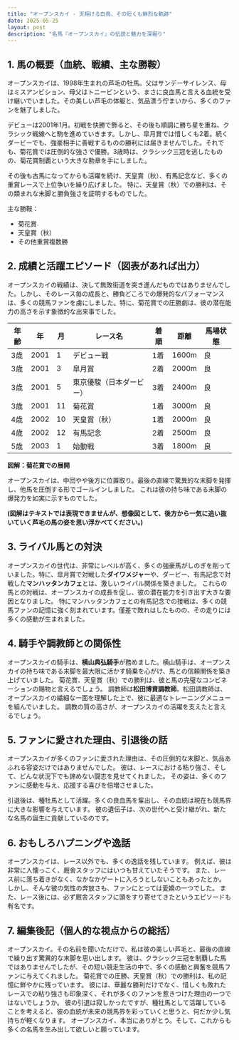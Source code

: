```yaml
---
title: "オープンスカイ - 天翔ける白鳥、その短くも鮮烈な軌跡"
date: 2025-05-25
layout: post
description: "名馬『オープンスカイ』の伝説と魅力を深堀り"
---
```


## 1. 馬の概要（血統、戦績、主な勝鞍）

オープンスカイは、1998年生まれの芦毛の牡馬。父はサンデーサイレンス、母はミスアンビション、母父はトニービンという、まさに良血馬と言える血統を受け継いでいました。その美しい芦毛の体躯と、気品漂う佇まいから、多くのファンを魅了しました。

デビューは2001年1月。初戦を快勝で飾ると、その後も順調に勝ち星を重ね、クラシック戦線へと駒を進めていきます。しかし、皐月賞では惜しくも2着。続くダービーでも、強豪相手に善戦するものの勝利には届きませんでした。それでも、菊花賞では圧倒的な強さで優勝。3歳時は、クラシック三冠を逃したものの、菊花賞制覇という大きな勲章を手にしました。

その後も古馬になってからも活躍を続け、天皇賞（秋）、有馬記念など、多くの重賞レースで上位争いを繰り広げました。  特に、天皇賞（秋）での勝利は、その類まれな末脚と勝負強さを証明するものでした。

主な勝鞍：

* 菊花賞
* 天皇賞（秋）
* その他重賞複数勝


## 2. 成績と活躍エピソード（図表があれば出力）

オープンスカイの戦績は、決して無敗街道を突き進んだものではありませんでした。しかし、そのレース毎の成長と、勝負どころでの爆発的なパフォーマンスは、多くの競馬ファンを虜にしました。特に、菊花賞での圧勝劇は、彼の潜在能力の高さを示す象徴的な出来事でした。  

| 年齢 | 年 | 月 | レース名 | 着順 | 距離 | 馬場状態 |
|---|---|---|---|---|---|---|
| 3歳 | 2001 | 1 | デビュー戦 | 1着 | 1600m | 良 |
| 3歳 | 2001 | 3 | 皐月賞 | 2着 | 2000m | 良 |
| 3歳 | 2001 | 5 | 東京優駿（日本ダービー） | 3着 | 2400m | 良 |
| 3歳 | 2001 | 11 | 菊花賞 | 1着 | 3000m | 良 |
| 4歳 | 2002 | 10 | 天皇賞（秋） | 1着 | 2000m | 良 |
| 4歳 | 2002 | 12 | 有馬記念 | 2着 | 2500m | 良 |
| 5歳 | 2003 | 1 | 始動戦 | 3着 | 1800m | 良 |


**図解：菊花賞での展開**

オープンスカイは、中団やや後方に位置取り。最後の直線で驚異的な末脚を発揮し、他馬を圧倒する形でゴールインしました。  これは彼の持ち味である末脚の爆発力を如実に示すものでした。

**(図解はテキストでは表現できませんが、想像図として、後方から一気に追い抜いていく芦毛の馬の姿を思い浮かべてください。)**


## 3. ライバル馬との対決

オープンスカイの世代は、非常にレベルが高く、多くの強豪馬がしのぎを削っていました。特に、皐月賞で対戦した**ダイワメジャー**や、ダービー、有馬記念で対戦した**マンハッタンカフェ**とは、激しいライバル関係を築きました。  これらの馬との対戦は、オープンスカイの成長を促し、彼の潜在能力を引き出す大きな要因となりました。  特にマンハッタンカフェとの有馬記念での接戦は、多くの競馬ファンの記憶に強く刻まれています。僅差で敗れはしたものの、その走りには多くの感動が生まれました。


## 4. 騎手や調教師との関係性

オープンスカイの騎手は、**横山典弘騎手**が務めました。横山騎手は、オープンスカイの持ち味である末脚を最大限に活かす騎乗を心がけ、馬との信頼関係を築き上げていました。  菊花賞、天皇賞（秋）での勝利は、彼と馬の完璧なコンビネーションの賜物と言えるでしょう。  調教師は**松田博資調教師**。松田調教師は、オープンスカイの繊細な一面を理解した上で、彼に最適なトレーニングメニューを組んでいました。  調教の質の高さが、オープンスカイの活躍を支えたと言えるでしょう。


## 5. ファンに愛された理由、引退後の話

オープンスカイが多くのファンに愛された理由は、その圧倒的な末脚と、気品あふれる容姿だけではありませんでした。  彼は、レースにおける粘り強さ、そして、どんな状況下でも諦めない闘志を見せてくれました。  その姿は、多くのファンに感動を与え、応援する喜びを倍増させました。

引退後は、種牡馬として活躍。多くの良血馬を輩出し、その血統は現在も競馬界に大きな影響を与えています。  彼の遺伝子は、次の世代へと受け継がれ、新たな名馬の誕生に貢献しているのです。


## 6. おもしろハプニングや逸話

オープンスカイは、レース以外でも、多くの逸話を残しています。  例えば、彼は非常に人懐っこく、厩舎スタッフにはいつも甘えていたそうです。  また、レース前に落ち着きがなく、なかなかゲートに入ろうとしないこともあったとか。  しかし、そんな彼の気性の奔放さも、ファンにとっては愛嬌の一つでした。  また、レース後には、必ず厩舎スタッフに頭をすり寄せてきたというエピソードも有名です。


## 7. 編集後記（個人的な視点からの総括）

オープンスカイ。その名前を聞いただけで、私は彼の美しい芦毛と、最後の直線で繰り出す驚異的な末脚を思い出します。  彼は、クラシック三冠を制覇した馬ではありませんでしたが、その短い競走生活の中で、多くの感動と興奮を競馬ファンに与えてくれました。  菊花賞での圧勝、天皇賞（秋）での勝利は、私の記憶に鮮やかに残っています。  彼には、華麗な勝利だけでなく、惜しくも敗れたレースでの粘り強さも印象深く、それが多くのファンを惹きつけた理由の一つではないでしょうか。  彼の引退は寂しかったですが、種牡馬として活躍していることを考えると、彼の血統が未来の競馬界を彩っていくと思うと、何だか少し気持ちが軽くなります。  オープンスカイ、本当にありがとう。そして、これからも多くの名馬を生み出して欲しいと願っています。
